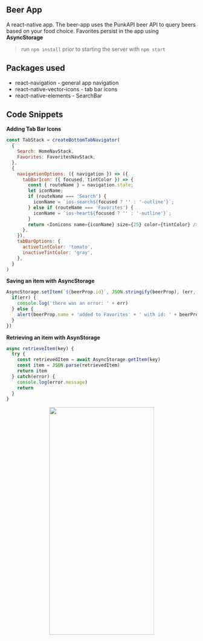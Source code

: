 ## Beer App

A react-native app. The beer-app uses the PunkAPI beer API to query beers based on your food choice. Favorites persist in the app using **AsyncStorage**  

>run ```npm install``` prior to starting the server with ```npm start```

## Packages used 

* react-navigation - general app navigation
* react-native-vector-icons - tab bar icons
* react-native-elements - SearchBar 

## Code Snippets 

**Adding Tab Bar Icons**  
```javascript 
const TabStack = createBottomTabNavigator(
  {
    Search: HomeNavStack, 
    Favorites: FavoritesNavStack, 
  }, 
  {
    navigationOptions: ({ navigation }) => ({
      tabBarIcon: ({ focused, tintColor }) => {
        const { routeName } = navigation.state;
        let iconName;
        if (routeName === 'Search') {
          iconName = `ios-search${focused ? '' : '-outline'}`;
        } else if (routeName === 'Favorites') {
          iconName = `ios-heart${focused ? '' : '-outline'}`;
        }
        return <Ionicons name={iconName} size={25} color={tintColor} />;
      },
    }),
    tabBarOptions: {
      activeTintColor: 'tomato',
      inactiveTintColor: 'gray',
    },
  }
)
```

**Saving an item with AsyncStorage**  
```javascript
AsyncStorage.setItem(`${beerProp.id}`, JSON.stringify(beerProp), (err, result) => {
  if(err) {
    console.log('there was an error: ' + err)
  } else {
    alert(beerProp.name + 'added to Favorites' + ' with id: ' + beerProp.id)
  }
})
```

**Retrieving an item with AsynStorage**  
```javascript 
async retrieveItem(key) {
  try {
    const retrievedItem = await AsyncStorage.getItem(key)
    const item = JSON.parse(retrievedItem)
    return item 
  } catch(error) {
    console.log(error.message)
    return 
  }
}
```

<p align="center">
  <img src="" width="277" height="602" />
</p> 

